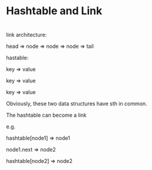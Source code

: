 # Hashtable and Link

# 

link architecture:

head =&gt; node =&gt; node =&gt; node =&gt; tail

hastable:

key =&gt; value

key =&gt; value

key =&gt; value

Obviously, these two data structures have sth in common.

The hashtable can become a link

e.g.

hashtable\[node1\] =&gt; node1

node1.next =&gt; node2

hashtable\[node2\] =&gt;  node2

